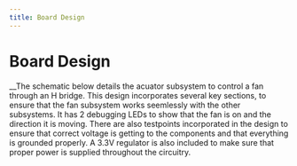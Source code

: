 ```yaml
---
title: Board Design
---
```


# Board Design
__The schematic below details the acuator subsystem to control a fan through an H bridge. This design incorporates several key sections, to ensure that the fan subsystem works seemlessly with the other subsystems. It has 2 debugging LEDs to show that the fan is on and the direction it is moving. There are also testpoints incorporated in the design to ensure that correct voltage is getting to the components and that everything is grounded properly. A 3.3V regulator is also included to make sure that proper power is supplied throughout the circuitry. 

